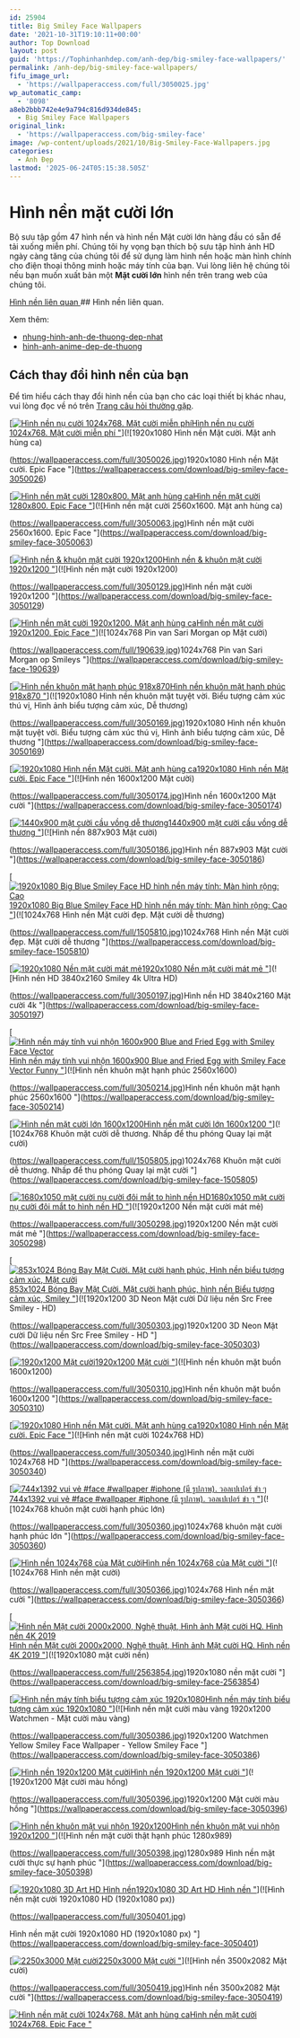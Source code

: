 ```yaml
---
id: 25904
title: Big Smiley Face Wallpapers
date: '2021-10-31T19:10:11+00:00'
author: Top Download
layout: post
guid: 'https://Tophinhanhdep.com/anh-dep/big-smiley-face-wallpapers/'
permalink: /anh-dep/big-smiley-face-wallpapers/
fifu_image_url:
  - 'https://wallpaperaccess.com/full/3050025.jpg'
wp_automatic_camp:
  - '8098'
a8eb2bbb742e4e9a794c816d934de845:
  - Big Smiley Face Wallpapers
original_link:
  - 'https://wallpaperaccess.com/big-smiley-face'
image: /wp-content/uploads/2021/10/Big-Smiley-Face-Wallpapers.jpg
categories:
  - Ảnh Đẹp
lastmod: '2025-06-24T05:15:38.505Z'
---
```

# Hình nền mặt cười lớn

Bộ sưu tập gồm 47 hình nền và hình nền Mặt cười lớn hàng đầu có sẵn để tải xuống miễn phí. Chúng tôi hy vọng bạn thích bộ sưu tập hình ảnh HD ngày càng tăng của chúng tôi để sử dụng làm hình nền hoặc màn hình chính cho điện thoại thông minh hoặc máy tính của bạn. Vui lòng liên hệ chúng tôi nếu bạn muốn xuất bản một **Mặt cười lớn** hình nền trên trang web của chúng tôi.

[Hình nền liên quan ](#related) ## Hình nền liên quan.

   
 Xem thêm:

   
- [nhung-hinh-anh-de-thuong-dep-nhat](https://tophinhanhdep.com/hinh-anh-de-thuong/nhung-hinh-anh-de-thuong-dep-nhat/)
- [hinh-anh-anime-dep-de-thuong](https://tophinhanhdep.com/anh-anime/hinh-anh-anime-dep-de-thuong/)

## Cách thay đổi hình nền của bạn

Để tìm hiểu cách thay đổi hình nền của bạn cho các loại thiết bị khác nhau, vui lòng đọc về nó trên [Trang câu hỏi thường gặp](https://tophinhanhdep.com/faq/).

  
[[![Hình nền nụ cười 1024x768.  Mặt cười miễn phí](https://wallpaperaccess.com/full/3050025.jpg)Hình nền nụ cười 1024x768. Mặt cười miễn phí "](https://wallpaperaccess.com/download/big-smiley-face-3050025)](![1920x1080 Hình nền Mặt cười.  Mặt anh hùng ca)

(https://wallpaperaccess.com/full/3050026.jpg)1920x1080 Hình nền Mặt cười. Epic Face "](https://wallpaperaccess.com/download/big-smiley-face-3050026)

[[![Hình nền mặt cười 1280x800.  Mặt anh hùng ca](https://wallpaperaccess.com/full/2316666.jpg)Hình nền mặt cười 1280x800. Epic Face "](https://wallpaperaccess.com/download/big-smiley-face-2316666)](![Hình nền mặt cười 2560x1600.  Mặt anh hùng ca)

(https://wallpaperaccess.com/full/3050063.jpg)Hình nền mặt cười 2560x1600. Epic Face "](https://wallpaperaccess.com/download/big-smiley-face-3050063)

[[![Hình nền & khuôn mặt cười 1920x1200](https://wallpaperaccess.com/full/3050121.jpg)Hình nền &amp; khuôn mặt cười 1920x1200 "](https://wallpaperaccess.com/download/big-smiley-face-3050121)](![Hình nền mặt cười 1920x1200)

(https://wallpaperaccess.com/full/3050129.jpg)Hình nền mặt cười 1920x1200 "](https://wallpaperaccess.com/download/big-smiley-face-3050129)

[[![Hình nền mặt cười 1920x1200.  Mặt anh hùng ca](https://wallpaperaccess.com/full/3050143.jpg)Hình nền mặt cười 1920x1200. Epic Face "](https://wallpaperaccess.com/download/big-smiley-face-3050143)](![1024x768 Pin van Sari Morgan op Mặt cười)

(https://wallpaperaccess.com/full/190639.jpg)1024x768 Pin van Sari Morgan op Smileys "](https://wallpaperaccess.com/download/big-smiley-face-190639)

[[![Hình nền khuôn mặt hạnh phúc 918x870](https://wallpaperaccess.com/full/2563746.jpg)Hình nền khuôn mặt hạnh phúc 918x870 "](https://wallpaperaccess.com/download/big-smiley-face-2563746)](![1920x1080 Hình nền khuôn mặt tuyệt vời.  Biểu tượng cảm xúc thú vị, Hình ảnh biểu tượng cảm xúc, Dễ thương)

(https://wallpaperaccess.com/full/3050169.jpg)1920x1080 Hình nền khuôn mặt tuyệt vời. Biểu tượng cảm xúc thú vị, Hình ảnh biểu tượng cảm xúc, Dễ thương "](https://wallpaperaccess.com/download/big-smiley-face-3050169)

[[![1920x1080 Hình nền Mặt cười.  Mặt anh hùng ca](https://wallpaperaccess.com/full/3050170.jpg)1920x1080 Hình nền Mặt cười. Epic Face "](https://wallpaperaccess.com/download/big-smiley-face-3050170)](![Hình nền 1600x1200 Mặt cười)

(https://wallpaperaccess.com/full/3050174.jpg)Hình nền 1600x1200 Mặt cười "](https://wallpaperaccess.com/download/big-smiley-face-3050174)

[[![1440x900 mặt cười cầu vồng dễ thương](https://wallpaperaccess.com/full/3050180.jpg)1440x900 mặt cười cầu vồng dễ thương "](https://wallpaperaccess.com/download/big-smiley-face-3050180)](![Hình nền 887x903 Mặt cười)

(https://wallpaperaccess.com/full/3050186.jpg)Hình nền 887x903 Mặt cười "](https://wallpaperaccess.com/download/big-smiley-face-3050186)

[[![1920x1080 Big Blue Smiley Face HD hình nền máy tính: Màn hình rộng: Cao](https://wallpaperaccess.com/full/3050189.jpg)1920x1080 Big Blue Smiley Face HD hình nền máy tính: Màn hình rộng: Cao "](https://wallpaperaccess.com/download/big-smiley-face-3050189)](![1024x768 Hình nền Mặt cười đẹp.  Mặt cười dễ thương)

(https://wallpaperaccess.com/full/1505810.jpg)1024x768 Hình nền Mặt cười đẹp. Mặt cười dễ thương "](https://wallpaperaccess.com/download/big-smiley-face-1505810)

[[![1920x1080 Nền mặt cười mát mẻ](https://wallpaperaccess.com/full/3050195.jpg)1920x1080 Nền mặt cười mát mẻ "](https://wallpaperaccess.com/download/big-smiley-face-3050195)](![Hình nền HD 3840x2160 Smiley 4k Ultra HD)

(https://wallpaperaccess.com/full/3050197.jpg)Hình nền HD 3840x2160 Mặt cười 4k "](https://wallpaperaccess.com/download/big-smiley-face-3050197)

[[![Hình nền máy tính vui nhộn 1600x900 Blue and Fried Egg with Smiley Face Vector](https://wallpaperaccess.com/full/2483680.jpg)Hình nền máy tính vui nhộn 1600x900 Blue and Fried Egg with Smiley Face Vector Funny "](https://wallpaperaccess.com/download/big-smiley-face-2483680)](![Hình nền khuôn mặt hạnh phúc 2560x1600)

(https://wallpaperaccess.com/full/3050214.jpg)Hình nền khuôn mặt hạnh phúc 2560x1600 "](https://wallpaperaccess.com/download/big-smiley-face-3050214)

[[![Hình nền mặt cười lớn 1600x1200](https://wallpaperaccess.com/full/3050275.jpg)Hình nền mặt cười lớn 1600x1200 "](https://wallpaperaccess.com/download/big-smiley-face-3050275)](![1024x768 Khuôn mặt cười dễ thương.  Nhấp để thu phóng Quay lại mặt cười)

(https://wallpaperaccess.com/full/1505805.jpg)1024x768 Khuôn mặt cười dễ thương. Nhấp để thu phóng Quay lại mặt cười "](https://wallpaperaccess.com/download/big-smiley-face-1505805)

[[![1680x1050 mặt cười nụ cười đôi mắt to hình nền HD](https://wallpaperaccess.com/full/2692004.jpg)1680x1050 mặt cười nụ cười đôi mắt to hình nền HD "](https://wallpaperaccess.com/download/big-smiley-face-2692004)](![1920x1200 Nền mặt cười mát mẻ)

(https://wallpaperaccess.com/full/3050298.jpg)1920x1200 Nền mặt cười mát mẻ "](https://wallpaperaccess.com/download/big-smiley-face-3050298)

[[![853x1024 Bóng Bay Mặt Cười.  Mặt cười hạnh phúc, Hình nền biểu tượng cảm xúc, Mặt cười](https://wallpaperaccess.com/full/3050301.jpg)853x1024 Bóng Bay Mặt Cười. Mặt cười hạnh phúc, hình nền Biểu tượng cảm xúc, Smiley "](https://wallpaperaccess.com/download/big-smiley-face-3050301)](![1920x1200 3D Neon Mặt cười Dữ liệu nền Src Free Smiley - HD)

(https://wallpaperaccess.com/full/3050303.jpg)1920x1200 3D Neon Mặt cười Dữ liệu nền Src Free Smiley - HD "](https://wallpaperaccess.com/download/big-smiley-face-3050303)

[[![1920x1200 Mặt cười](https://wallpaperaccess.com/full/3050306.jpg)1920x1200 Mặt cười "](https://wallpaperaccess.com/download/big-smiley-face-3050306)](![Hình nền khuôn mặt buồn 1600x1200)

(https://wallpaperaccess.com/full/3050310.jpg)Hình nền khuôn mặt buồn 1600x1200 "](https://wallpaperaccess.com/download/big-smiley-face-3050310)

[[![1920x1080 Hình nền Mặt cười.  Mặt anh hùng ca](https://wallpaperaccess.com/full/3050311.png)1920x1080 Hình nền Mặt cười. Epic Face "](https://wallpaperaccess.com/download/big-smiley-face-3050311)](![Hình nền mặt cười 1024x768 HD)

(https://wallpaperaccess.com/full/3050340.jpg)Hình nền mặt cười 1024x768 HD "](https://wallpaperaccess.com/download/big-smiley-face-3050340)

[[![744x1392 vui vẻ #face #wallpaper #iphone (มี รูปภาพ).  วอลเปเปอร์ ขำ ๆ](https://wallpaperaccess.com/full/3050359.jpg)744x1392 vui vẻ #face #wallpaper #iphone (มี รูปภาพ). วอลเปเปอร์ ขำ ๆ "](https://wallpaperaccess.com/download/big-smiley-face-3050359)](![1024x768 khuôn mặt cười hạnh phúc lớn)

(https://wallpaperaccess.com/full/3050360.jpg)1024x768 khuôn mặt cười hạnh phúc lớn "](https://wallpaperaccess.com/download/big-smiley-face-3050360)

[[![Hình nền 1024x768 của Mặt cười](https://wallpaperaccess.com/full/1488098.jpg)Hình nền 1024x768 của Mặt cười "](https://wallpaperaccess.com/download/big-smiley-face-1488098)](![1024x768 Hình nền mặt cười)

(https://wallpaperaccess.com/full/3050366.jpg)1024x768 Hình nền mặt cười "](https://wallpaperaccess.com/download/big-smiley-face-3050366)

[[![Hình nền Mặt cười 2000x2000, Nghệ thuật, Hình ảnh Mặt cười HQ.  Hình nền 4K 2019](https://wallpaperaccess.com/full/3050383.png)Hình nền Mặt cười 2000x2000, Nghệ thuật, Hình ảnh Mặt cười HQ. Hình nền 4K 2019 "](https://wallpaperaccess.com/download/big-smiley-face-3050383)](![1920x1080 mặt cười nền)

(https://wallpaperaccess.com/full/2563854.jpg)1920x1080 nền mặt cười "](https://wallpaperaccess.com/download/big-smiley-face-2563854)

[[![Hình nền máy tính biểu tượng cảm xúc 1920x1080](https://wallpaperaccess.com/full/431528.jpg)Hình nền máy tính biểu tượng cảm xúc 1920x1080 "](https://wallpaperaccess.com/download/big-smiley-face-431528)](![Hình nền mặt cười màu vàng 1920x1200 Watchmen - Mặt cười màu vàng)

(https://wallpaperaccess.com/full/3050386.jpg)1920x1200 Watchmen Yellow Smiley Face Wallpaper - Yellow Smiley Face "](https://wallpaperaccess.com/download/big-smiley-face-3050386)

[[![Hình nền 1920x1200 Mặt cười](https://wallpaperaccess.com/full/3050387.jpg)Hình nền 1920x1200 Mặt cười "](https://wallpaperaccess.com/download/big-smiley-face-3050387)](![1920x1200 Mặt cười màu hồng)

(https://wallpaperaccess.com/full/3050396.jpg)1920x1200 Mặt cười màu hồng "](https://wallpaperaccess.com/download/big-smiley-face-3050396)

[[![Hình nền khuôn mặt vui nhộn 1920x1200](https://wallpaperaccess.com/full/777151.jpg)Hình nền khuôn mặt vui nhộn 1920x1200 "](https://wallpaperaccess.com/download/big-smiley-face-777151)](![Hình nền mặt cười thật hạnh phúc 1280x989)

(https://wallpaperaccess.com/full/3050398.jpg)1280x989 Hình nền mặt cười thực sự hạnh phúc "](https://wallpaperaccess.com/download/big-smiley-face-3050398)

[[![1920x1080 3D Art HD Hình nền](https://wallpaperaccess.com/full/3050399.jpg)1920x1080 3D Art HD Hình nền "](https://wallpaperaccess.com/download/big-smiley-face-3050399)](![Hình nền mặt cười 1920x1080 HD (1920x1080 px))

(https://wallpaperaccess.com/full/3050401.jpg)

Hình nền mặt cười 1920x1080 HD (1920x1080 px) "](https://wallpaperaccess.com/download/big-smiley-face-3050401)

[[![2250x3000 Mặt cười](https://wallpaperaccess.com/full/3050405.jpg)2250x3000 Mặt cười "](https://wallpaperaccess.com/download/big-smiley-face-3050405)](![Hình nền 3500x2082 Mặt cười)

(https://wallpaperaccess.com/full/3050419.jpg)Hình nền 3500x2082 Mặt cười "](https://wallpaperaccess.com/download/big-smiley-face-3050419)

[![Hình nền mặt cười 1024x768.  Mặt anh hùng ca](https://wallpaperaccess.com/full/3050420.jpg)Hình nền mặt cười 1024x768. Epic Face "](https://wallpaperaccess.com/download/big-smiley-face-3050420)
